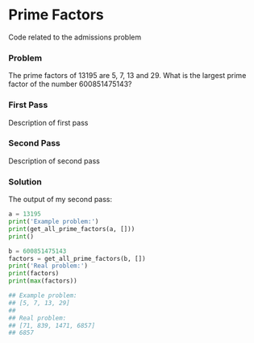 Prime Factors
=============

Code related to the admissions problem

### Problem

The prime factors of 13195 are 5, 7, 13 and 29.  What is the largest prime factor of the number 600851475143?

### First Pass

Description of first pass

### Second Pass

Description of second pass

### Solution

The output of my second pass:

```python
a = 13195
print('Example problem:')
print(get_all_prime_factors(a, []))
print()

b = 600851475143
factors = get_all_prime_factors(b, [])
print('Real problem:')
print(factors)
print(max(factors))

## Example problem:
## [5, 7, 13, 29]
##
## Real problem:
## [71, 839, 1471, 6857]
## 6857